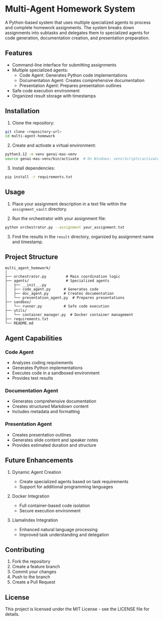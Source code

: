 # Multi-Agent Homework System

A Python-based system that uses multiple specialized agents to process and complete homework assignments. The system breaks down assignments into subtasks and delegates them to specialized agents for code generation, documentation creation, and presentation preparation.

## Features

- Command-line interface for submitting assignments
- Multiple specialized agents:
  - Code Agent: Generates Python code implementations
  - Documentation Agent: Creates comprehensive documentation
  - Presentation Agent: Prepares presentation outlines
- Safe code execution environment
- Organized result storage with timestamps

## Installation

1. Clone the repository:
```bash
git clone <repository-url>
cd multi-agent-homework
```

2. Create and activate a virtual environment:
```bash
python3.12 -m venv genai-mas-venv
source genai-mas-venv/bin/activate  # On Windows: venv\Scripts\activate
```

3. Install dependencies:
```bash
pip install -r requirements.txt
```

## Usage

1. Place your assignment description in a text file within the `assignment_vault` directory.

2. Run the orchestrator with your assignment file:
```bash
python orchestrator.py --assignment your_assignment.txt
```

3. Find the results in the `result` directory, organized by assignment name and timestamp.

## Project Structure

```
multi_agent_homework/
│
├── orchestrator.py         # Main coordination logic
├── agents/                 # Specialized agents
│   ├── __init__.py
│   ├── code_agent.py      # Generates code
│   ├── doc_agent.py       # Creates documentation
│   └── presentation_agent.py  # Prepares presentations
├── sandbox/
│   └── runner.py          # Safe code execution
├── utils/
│   └── container_manager.py  # Docker container management
├── requirements.txt
└── README.md
```

## Agent Capabilities

### Code Agent
- Analyzes coding requirements
- Generates Python implementations
- Executes code in a sandboxed environment
- Provides test results

### Documentation Agent
- Generates comprehensive documentation
- Creates structured Markdown content
- Includes metadata and formatting

### Presentation Agent
- Creates presentation outlines
- Generates slide content and speaker notes
- Provides estimated duration and structure

## Future Enhancements

1. Dynamic Agent Creation
   - Create specialized agents based on task requirements
   - Support for additional programming languages

2. Docker Integration
   - Full container-based code isolation
   - Secure execution environment

3. LlamaIndex Integration
   - Enhanced natural language processing
   - Improved task understanding and delegation

## Contributing

1. Fork the repository
2. Create a feature branch
3. Commit your changes
4. Push to the branch
5. Create a Pull Request

## License

This project is licensed under the MIT License - see the LICENSE file for details.
